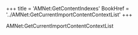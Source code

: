 +++
title = 'AMNet:GetContentIndexes'
BookHref = '../AMNet:GetCurrentImportContentContextList'
+++

AMNet:GetCurrentImportContentContextList
